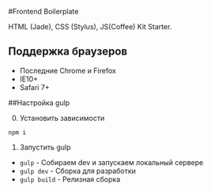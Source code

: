
#Frontend Boilerplate

HTML (Jade), CSS (Stylus), JS(Coffee) Kit Starter.

## Поддержка браузеров
* Последние Chrome и Firefox
* IE10+
* Safari 7+

##Настройка gulp

0) Установить зависимости
 ```
npm i
 ```

1) Запустить gulp
 * ```gulp``` - Cобираем dev и запускаем локальный сервере
 * ```gulp dev``` - Сборка для разработки
 * ```gulp build``` - Релизная сборка
